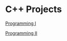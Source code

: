 # C++ Projects

[Programming I](cpp-projects/programming-I)

[Programming II](cpp-projects/programming-II)
